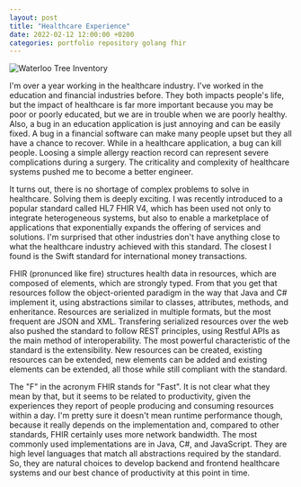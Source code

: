 ```yaml
---
layout: post
title: "Healthcare Experience"
date: 2022-02-12 12:00:00 +0200
categories: portfolio repository golang fhir
---
```


![Waterloo Tree Inventory](https://www.hildeberto.com/roma/images/waterloo_tree_inventory.png)

I'm over a year working in the healthcare industry. I've worked in the education and financial industries before. They both impacts people's life, but the impact of healthcare is far more important because you may be poor or poorly educated, but we are in trouble when we are poorly healthy. Also, a bug in an education application is just annoying  and can be easily fixed. A bug in a financial software can make many people upset but they all have a chance to recover. While in a healthcare application, a bug can kill people. Loosing a simple allergy reaction record can represent severe complications during a surgery. The criticality and complexity of healthcare systems pushed me to become a better engineer.

<!-- more -->

It turns out, there is no shortage of complex problems to solve in healthcare. Solving them is deeply exciting. I was recently introduced to a popular standard called HL7 FHIR V4, which has been used not only to integrate heterogeneous systems, but also to enable a marketplace of applications that exponentially expands the offering of services and solutions. I'm surprised that other industries don't have anything close to what the healthcare industry achieved with this standard. The closest I found is the Swift standard for international money transactions.


FHIR (pronunced like fire) structures health data in resources, which are composed of elements, which are strongly typed. From that you get that resources follow the object-oriented paradigm in the way that Java and C# implement it, using abstractions similar to classes, attributes, methods, and enheritance. Resources are serialized in multiple formats, but the most frequent are JSON and XML. Transfering serialized resources over the web also pushed the standard to follow REST principles, using Restful APIs as the main method of interoperability. The most powerful characteristic of the standard is the extensibility. New resources can be created, existing resources can be extended, new elements can be added and existing elements can be extended, all those while still compliant with the standard.

The "F" in the acronym FHIR stands for "Fast". It is not clear what they mean by that, but it seems to be related to productivity, given the experiences they report of people producing and consuming resources within a day. I'm pretty sure it doesn't mean runtime performance though, because it really depends on the implementation and, compared to other standards, FHIR certainly uses more network bandwidth. The most commonly used implementations are in Java, C#, and JavaScript. They are high level languages that match all abstractions required by the standard. So, they are natural choices to develop backend and frontend healthcare systems and our best chance of productivity at this point in time.